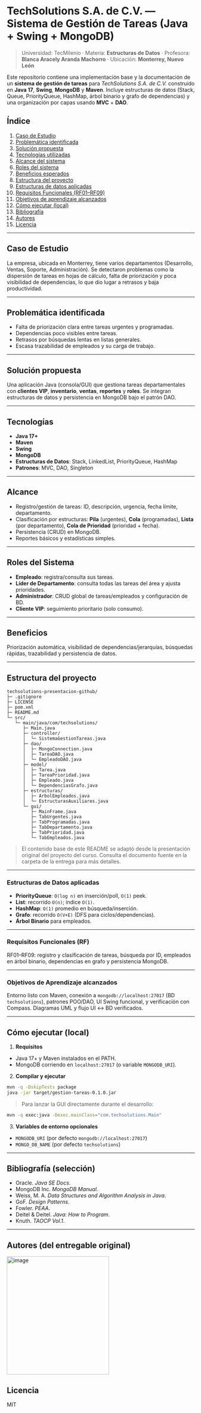 # TechSolutions S.A. de C.V. — Sistema de Gestión de Tareas (Java + Swing + MongoDB)

> Universidad: TecMilenio · Materia: **Estructuras de Datos** · Profesora: **Blanca Aracely Aranda Machorro** · Ubicación: **Monterrey, Nuevo León**

Este repositorio contiene una implementación base y la documentación de un **sistema de gestión de tareas** para *TechSolutions S.A. de C.V.* construido en **Java 17**, **Swing**, **MongoDB** y **Maven**. Incluye estructuras de datos (Stack, Queue, PriorityQueue, HashMap, árbol binario y grafo de dependencias) y una organización por capas usando **MVC** + **DAO**.
##  Índice

1. [Caso de Estudio](#caso-de-estudio)  
2. [Problemática identificada](#problemática-identificada)  
3. [Solución propuesta](#solución-propuesta)  
4. [Tecnologías utilizadas](#tecnologías)  
5. [Alcance del sistema](#alcance)  
6. [Roles del sistema](#roles-del-sistema)  
7. [Beneficios esperados](#beneficios)  
8. [Estructura del proyecto](#estructura-del-proyecto)  
9. [Estructuras de datos aplicadas](#estructuras-de-datos-aplicadas)  
10. [Requisitos Funcionales (RF01–RF09)](#requisitos-funcionales-rf)  
11. [Objetivos de aprendizaje alcanzados](#objetivos-de-aprendizaje-alcanzados)  
12. [Cómo ejecutar (local)](#cómo-ejecutar-local)   
13. [Bibliografía](#bibliografía-selección)  
14. [Autores](#autores-del-entregable-original)  
15. [Licencia](#licencia)  





---

## Caso de Estudio

La empresa, ubicada en Monterrey, tiene varios departamentos (Desarrollo, Ventas, Soporte, Administración). Se detectaron problemas como la dispersión de tareas en hojas de cálculo, falta de priorización y poca visibilidad de dependencias, lo que dio lugar a retrasos y baja productividad.

---

## Problemática identificada

- Falta de priorización clara entre tareas urgentes y programadas.
- Dependencias poco visibles entre tareas.
- Retrasos por búsquedas lentas en listas generales.
- Escasa trazabilidad de empleados y su carga de trabajo.

---

## Solución propuesta

Una aplicación Java (consola/GUI) que gestiona tareas departamentales con **clientes VIP**, **inventario**, **ventas**, **reportes** y **roles**. Se integran estructuras de datos y persistencia en MongoDB bajo el patrón DAO.

---

## Tecnologías
- **Java 17+**
- **Maven**
- **Swing**
- **MongoDB**
- **Estructuras de Datos**: Stack, LinkedList, PriorityQueue, HashMap
- **Patrones**: MVC, DAO, Singleton
---
## Alcance
- Registro/gestión de tareas: ID, descripción, urgencia, fecha límite, departamento.
- Clasificación por estructuras: **Pila** (urgentes), **Cola** (programadas), **Lista** (por departamento), **Cola de Prioridad** (prioridad + fecha).
- Persistencia (CRUD) en MongoDB.
- Reportes básicos y estadísticas simples.
---
## Roles del Sistema
- **Empleado**: registra/consulta sus tareas.
- **Líder de Departamento**: consulta todas las tareas del área y ajusta prioridades.
- **Administrador**: CRUD global de tareas/empleados y configuración de BD.
- **Cliente VIP**: seguimiento prioritario (solo consumo).
---
## Beneficios
Priorización automática, visibilidad de dependencias/jerarquías, búsquedas rápidas, trazabilidad y persistencia de datos.

---

## Estructura del proyecto

```
techsolutions-presentacion-github/
├─ .gitignore
├─ LICENSE
├─ pom.xml
├─ README.md
└─ src/
   └─ main/java/com/techsolutions/
      ├─ Main.java
      ├─ controller/
      │  └─ SistemaGestionTareas.java
      ├─ dao/
      │  ├─ MongoConnection.java
      │  ├─ TareaDAO.java
      │  └─ EmpleadoDAO.java
      ├─ model/
      │  ├─ Tarea.java
      │  ├─ TareaPrioridad.java
      │  ├─ Empleado.java
      │  └─ DependenciasGrafo.java
      ├─ estructuras/
      │  ├─ ArbolEmpleados.java
      │  └─ EstructurasAuxiliares.java
      └─ gui/
         ├─ MainFrame.java
         ├─ TabUrgentes.java
         ├─ TabProgramadas.java
         ├─ TabDepartamento.java
         ├─ TabPrioridad.java
         └─ TabEmpleados.java
```

> El contenido base de este README se adaptó desde la presentación original del proyecto del curso. Consulta el documento fuente en la carpeta de la entrega para más detalles.
---
### Estructuras de Datos aplicadas
- **PriorityQueue**: `O(log n)` en inserción/poll, `O(1)` peek.
- **List**: recorrido `O(n)`; índice `O(1)`.
- **HashMap**: `O(1)` promedio en búsqueda/inserción.
- **Grafo**: recorrido `O(V+E)` (DFS para ciclos/dependencias).
- **Árbol Binario** para empleados.
---

### Requisitos Funcionales (RF)
RF01–RF09: registro y clasificación de tareas, búsqueda por ID, empleados en árbol binario, dependencias en grafo y persistencia MongoDB.

---
### Objetivos de Aprendizaje alcanzados
Entorno listo con Maven, conexión a `mongodb://localhost:27017` (BD `techsolutions`), patrones POO/DAO, UI Swing funcional, y verificación con Compass. Diagramas UML y flujo UI ↔ BD verificados.

---

## Cómo ejecutar (local)

1) **Requisitos**
- Java 17+ y Maven instalados en el PATH.
- MongoDB corriendo en `localhost:27017` (o variable `MONGODB_URI`).

2) **Compilar y ejecutar**

```bash
mvn -q -DskipTests package
java -jar target/gestion-tareas-0.1.0.jar
```

> Para lanzar la GUI directamente durante el desarrollo:
```bash
mvn -q exec:java -Dexec.mainClass="com.techsolutions.Main"
```

3) **Variables de entorno opcionales**
- `MONGODB_URI` (por defecto `mongodb://localhost:27017`)
- `MONGO_DB_NAME` (por defecto `techsolutions`)

---

## Bibliografía (selección)
- Oracle. *Java SE Docs*.  
- MongoDB Inc. *MongoDB Manual*.  
- Weiss, M. A. *Data Structures and Algorithm Analysis in Java*.  
- GoF. *Design Patterns*.  
- Fowler. *PEAA*.  
- Deitel & Deitel. *Java: How to Program*.  
- Knuth. *TAOCP Vol.1*.

---

## Autores (del entregable original)

<img width="274" height="317" alt="image" src="https://github.com/user-attachments/assets/ef05a6ac-df81-4505-897b-c85b1fe46c2f" />



## Licencia
MIT

